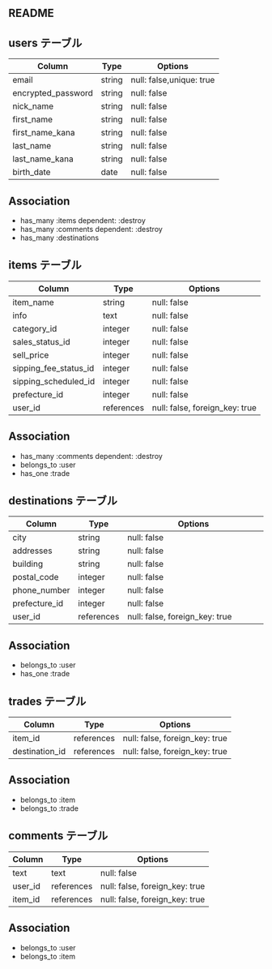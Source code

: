## README

## users テーブル
| Column             | Type   | Options                  |
| ------------------ | ------ | ------------------------ |
| email              | string | null: false,unique: true |
| encrypted_password | string | null: false              |
| nick_name          | string | null: false              |
| first_name         | string | null: false              |
| first_name_kana    | string | null: false              |
| last_name          | string | null: false              |
| last_name_kana     | string | null: false              |
| birth_date         | date   | null: false              |

## Association
- has_many :items dependent: :destroy
- has_many :comments dependent: :destroy
- has_many :destinations


## items テーブル
| Column                | Type       | Options                        |
| --------------------- | ---------- | ------------------------------ |
| item_name             | string     | null: false                    |
| info                  | text       | null: false                    |
| category_id           | integer    | null: false                    |
| sales_status_id       | integer    | null: false                    |
| sell_price            | integer    | null: false                    |
| sipping_fee_status_id | integer    | null: false                    |
| sipping_scheduled_id  | integer    | null: false                    |
| prefecture_id         | integer    | null: false                    |
| user_id               | references | null: false, foreign_key: true |

## Association
- has_many :comments dependent: :destroy
- belongs_to :user
- has_one :trade


## destinations テーブル
| Column        | Type       | Options                        |
| --------------| ---------- | ------------------------------ |
| city          | string     | null: false                    |
| addresses     | string     | null: false                    |
| building      | string     | null: false                    |
| postal_code   | integer    | null: false                    |
| phone_number  | integer    | null: false                    |
| prefecture_id | integer    | null: false　　　　　　　　　　　　|
| user_id       | references | null: false, foreign_key: true |

## Association
- belongs_to :user
- has_one :trade


## trades テーブル
| Column         | Type       | Options                        |
| ---------------| ---------- | ------------------------------ |
| item_id        | references | null: false, foreign_key: true |
| destination_id | references | null: false, foreign_key: true |

## Association
- belongs_to :item
- belongs_to :trade


## comments テーブル
| Column    | Type       | Options                        |
| --------- | ---------- | ------------------------------ |
| text      | text       | null: false                    |
| user_id   | references | null: false, foreign_key: true |
| item_id   | references | null: false, foreign_key: true |

## Association
- belongs_to :user
- belongs_to :item
